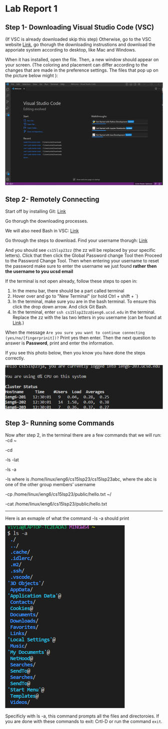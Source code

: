 # Lab Report 1

## Step 1- Downloading Visual Studio Code (VSC)
(If VSC is already downloaded skip this step)
Otherwise, go to the VSC website
[Link](https://code.visualstudio.com/), go thorugh the downloading instrustions and 
download the apporiate system according to desktop, like Mac and Windows.

When it has installed, open the file. Then, a new window should appear on your screen.
(The coloring and placement can differ according to the changes that are made in the
preference settings. The files that pop up on the picture below might ): 

![Image](https://raw.githubusercontent.com/viviantran706/cse15l-lab-reports/main/Screenshot%202023-04-06%20121847.png)

## Step 2- Remotely Connecting 
Start off by installing Git: [Link](https://gitforwindows.org/)

Go thorugh the downloading processes.

We will also need Bash in VSC: [Link](https://stackoverflow.com/questions/42606837/how-do-i-use-bash-on-windows-from-the-visual-studio-code-integrated-terminal/50527994#50527994)

Go through the steps to download.
Find your username thorugh: [Link](https://sdacs.ucsd.edu/~icc/index.php)

And you should see `cs15lsp23zz` (the zz will be replaced by your specific letters). Click that then click the Global Password change Tool then Proceed to the Password Change Tool. Then when entering your username to reset the password make sure to enter the username we just found **rather then the username to you ucsd email**


If the terminal is not open already, follow these steps to open in:
1. In the menu bar, there should be a part called terminal
2. Hover over and go to "New Terminal" (or hold Ctrl + shift + `)
3. In the terminal, make sure you are in the bash terminal. To ensure this click the drop down arrow. And click Git Bash.
4. In the terminal, enter `ssh cs15lsp23zz@ieng6.ucsd.edu` in the terminal. Replace the zz with the las two letters in you username (can be found at [Link](https://sdacs.ucsd.edu/~icc/index.php).)

When the message `Are you sure you want to continue connecting (yes/no/[fingerprinit])?` Print yes then enter. Then the next question to answer is **Password**, print and enter the information.

If you see this photo below, then you know you have done the steps correctly.

![Image](https://raw.githubusercontent.com/viviantran706/cse15l-lab-reports/main/Screenshot%202023-04-06%20123418.png)

## Step 3- Running some Commands
Now after step 2, in the terminal there are a few commands that we will run:
-cd ~

-cd

-ls -lat

-ls -a

-ls <directory> where <directory> is /home/linux/ieng6/cs15lsp23/cs15lsp23abc, where the abc is one of the other group members’ username

-cp /home/linux/ieng6/cs15lsp23/public/hello.txt ~/

-cat /home/linux/ieng6/cs15lsp23/public/hello.txt

---

Here is an exmaple of what the command -ls -a should print 
  
![Print](https://raw.githubusercontent.com/viviantran706/cse15l-lab-reports/main/Screenshot%202023-04-06%20125122.png)


  
Specificly with ls -a, this command prompts all the files and directoroies. If you are done with these commands to exit: Crtl-D or run the command `exit`.
